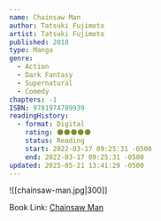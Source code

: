 ```yaml
---
name: Chainsaw Man
author: Tatsuki Fujimoto
artist: Tatsuki Fujimoto
published: 2018
type: Manga
genre:
  - Action
  - Dark Fantasy
  - Supernatural
  - Comedy
chapters: -1
ISBN: 9781974709939
readingHistory:
  - format: Digital
    rating: 🌑🌑🌑🌑🌑
    status: Reading
    start: 2022-03-17 09:25:31 -0500
    end: 2022-03-17 09:25:31 -0500
updated: 2025-05-21 13:41:29 -0500
---
```


![[chainsaw-man.jpg|300]]

Book Link: [Chainsaw Man](https://myanimelist.net/manga/116778/Chainsaw_Man)
